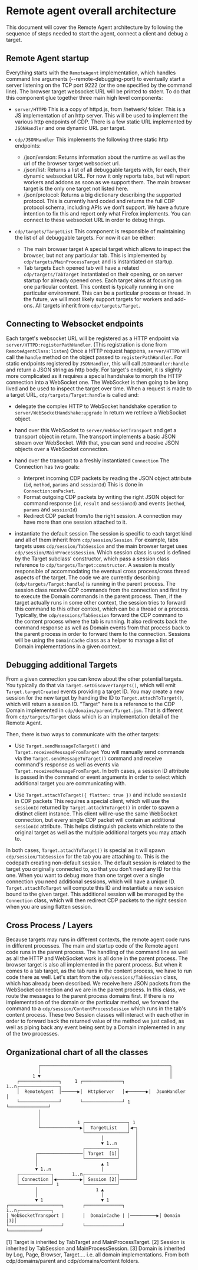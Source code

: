 Remote agent overall architecture
=================================

This document will cover the Remote Agent architecture by following the sequence of steps needed to start the agent, connect a client and debug a target.

Remote Agent startup
--------------------

Everything starts with the `RemoteAgent` implementation, which handles command line
arguments (--remote-debugging-port) to eventually
start a server listening on the TCP port 9222 (or the one specified by the command line).
The browser target websocket URL will be printed to stderr.
To do that this component glue together three main high level components:

  * `server/HTTPD`
    This is a copy of httpd.js, from /netwerk/ folder. This is a JS implementation of an http server.
    This will be used to implement the various http endpoints of CDP.
    There is a few static URL implemented by `JSONHandler` and one dynamic URL per target.

  * `cdp/JSONHandler`
    This implements the following three static http endpoints:
    * /json/version:
      Returns information about the runtime as well as the url of the browser target websocket url.
    * /json/list:
      Returns a list of all debuggable targets with, for each, their dynamic websocket URL.
      For now it only reports tabs, but will report workers and addons as soon as we support them.
      The main browser target is the only one target not listed here.
    * /json/protocol:
      Returns a big dictionary describing the supported protocol.
      This is currently hard coded and returns the full CDP protocol schema, including APIs we don’t support.
      We have a future intention to fix this and report only what Firefox implements.
    You can connect to these websocket URL in order to debug things.

  * `cdp/targets/TargetList`
    This component is responsible of maintaining the list of all debuggable targets.
    For now it can be either:
    * The main browser target
      A special target which allows to inspect the browser, but not any particular tab.
      This is implemented by `cdp/targets/MainProcessTarget` and is instantiated on startup.
    * Tab targets
      Each opened tab will have a related `cdp/targets/TabTarget` instantiated on their opening,
      or on server startup for already opened ones.
    Each target aims at focusing on one particular context. This context is typically running in one
    particular environment. This can be a particular process or thread.
    In the future, we will most likely support targets for workers and add-ons.
    All targets inherit from `cdp/targets/Target`.

Connecting to Websocket endpoints
---------------------------------

Each target's websocket URL will be registered as a HTTP endpoint via `server/HTTPD:registerPathHandler`.
(This registration is done from `RemoteAgentClass:listen`)
Once a HTTP request happens, `server/HTTPD` will call the `handle` method on the object passed to `registerPathHandler`.
For static endpoints registered by `JSONHandler`, this will call `JSONHandler:handle` and return a JSON string as http body.
For target's endpoint, it is slightly more complicated as it requires a special handshake to morph the HTTP connection into a WebSocket one.
The WebSocket is then going to be long lived and be used to inspect the target over time.
When a request is made to a target URL, `cdp/targets/Target:handle` is called and:

  * delegate the complex HTTP to WebSocket handshake operation to `server/WebSocketHandshake:upgrade`
    In return we retrieve a WebSocket object.

  * hand over this WebSocket to `server/WebSocketTransport`
    and get a transport object in return. The transport implements a basic JSON stream over WebSocket. With that, you can send and receive JSON objects over a WebSocket connection.

  * hand over the transport to a freshly instantiated `Connection`
    The Connection has two goals:
    * Interpret incoming CDP packets by reading the JSON object attribute (`id`, `method`, `params` and `sessionId`)
      This is done in `Connection:onPacket`.
    * Format outgoing CDP packets by writing the right JSON object for command response (`id`, `result` and `sessionId`) and events (`method`, `params` and `sessionId`)
    * Redirect CDP packet from/to the right session.
    A connection may have more than one session attached to it.

  * instantiate the default session
    The session is specific to each target kind and all of them inherit from `cdp/session/Session`.
    For example, tabs targets uses `cdp/session/TabSession` and the main browser target uses `cdp/session/MainProcessSession`.
    Which session class is used is defined by the Target subclass’ constructor, which pass a session class reference to `cdp/targets/Target:constructor`.
    A session is mostly responsible of accommodating the eventual cross process/cross thread aspects of the target.
    The code we are currently describing (`cdp/targets/Target:handle`) is running in the parent process.
    The session class receive CDP commands from the connection and first try to execute the Domain commands in the parent process.
    Then, if the target actually runs in some other context, the session tries to forward this command to this other context, which can be a thread or a process.
    Typically, the `cdp/sessions/TabSession` forward the CDP command to the content process where the tab is running.
    It also redirects back the command response as well as Domain events from that process back to the parent process in order to
    forward them to the connection.
    Sessions will be using the `DomainCache` class as a helper to manage a list of Domain implementations in a given context.

Debugging additional Targets
----------------------------

From a given connection you can know about the other potential targets.
You typically do that via `Target.setDiscoverTargets()`, which will emit `Target.targetCreated` events providing a target ID.
You may create a new session for the new target by handing the ID to `Target.attachToTarget()`, which will return a session ID.
"Target" here is a reference to the CDP Domain implemented in `cdp/domains/parent/Target.jsm`. That is different from `cdp/targets/Target`
class which is an implementation detail of the Remote Agent.

Then, there is two ways to communicate with the other targets:

  * Use `Target.sendMessageToTarget()` and `Target.receivedMessageFromTarget`
    You will manually send commands via the `Target.sendMessageToTarget()` command and receive command's response as well as events via `Target.receivedMessageFromTarget`.
    In both cases, a session ID attribute is passed in the command or event arguments in order to select which additional target you are communicating with.

  * Use `Target.attachToTarget({ flatten: true })` and include `sessionId` in CDP packets
    This requires a special client, which will use the `sessionId` returned by `Target.attachToTarget()` in order to spawn a distinct client instance.
    This client will re-use the same WebSocket connection, but every single CDP packet will contain an additional `sessionId` attribute.
    This helps distinguish packets which relate to the original target as well as the multiple additional targets you may attach to.

In both cases, `Target.attachToTarget()` is special as it will spawn `cdp/session/TabSession` for the tab you are attaching to.
This is the codepath creating non-default session. The default session is related to the target you originally connected to,
so that you don't need any ID for this one. When you want to debug more than one target over a single connection
you need additional sessions, which will have a unique ID.
`Target.attachToTarget` will compute this ID and instantiate a new session bound to the given target.
This additional session will be managed by the `Connection` class, which will then redirect CDP packets to the
right session when you are using flatten session.

Cross Process / Layers
----------------------

Because targets may runs in different contexts, the remote agent code runs in different processes.
The main and startup code of the Remote agent code runs in the parent process.
The handling of the command line as well as all the HTTP and WebSocket work is all done in the parent process.
The browser target is also all implemented in the parent process.
But when it comes to a tab target, as the tab runs in the content process, we have to run code there as well.
Let's start from the `cdp/sessions/TabSession` class, which has already been described.
We receive here JSON packets from the WebSocket connection and we are in the parent process.
In this class, we route the messages to the parent process domains first.
If there is no implementation of the domain or the particular method,
we forward the command to a `cdp/session/ContentProcessSession` which runs in the tab's content process.
These two Session classes will interact with each other in order to forward back the returned value
of the method we just called, as well as piping back any event being sent by a Domain implemented in any
of the two processes.

Organizational chart of all the classes
----------------------------------------
```
            ┌─────────────────────────────────────────────────┐
            │                                                 │
          1 ▼                                                 │
    ┌───────────────┐     1 ┌───────────────┐     1..n┌───────────────┐
    │  RemoteAgent  │──────▶│  HttpServer   │◀───────▶│  JsonHandler  │
    └───────────────┘       └───────────────┘ 1       └───────────────┘
            │
            │
            │              1 ┌────────────────┐ 1
            └───────────────▶│  TargetList    │◀─┐
                             └────────────────┘  │
                                    │            │
                                    ▼ 1..n       │
                             ┌────────────┐      │
           ┌─────────────────│ Target  [1]│      │
           │                 └────────────┘      │
           │                        ▲ 1          │
           ▼ 1..n                   │            │
    ┌────────────┐       1..n┌────────────┐      │
    │ Connection │◀─────────▶│ Session [2]│──────┘
    └────────────┘ 1         └────────────┘
           │                      1 ▲
           │                        │
           ▼ 1                      ▼ 1
┌────────────────────┐       ┌──────────────┐         1..n┌────────────┐
│ WebSocketTransport │       │  DomainCache | │──────────▶│ Domain  [3]│
└────────────────────┘       └──────────────┘             └────────────┘
```
 [1] Target is inherited by TabTarget and MainProcessTarget.
 [2] Session is inherited by TabSession and MainProcessSession.
 [3] Domain is inherited by Log, Page, Browser, Target.... i.e. all domain implementations. From both cdp/domains/parent and cdp/domains/content folders.
